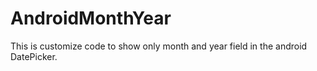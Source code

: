 AndroidMonthYear
================

This is customize code to show only month and year field in the android DatePicker. 
